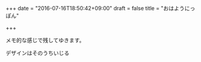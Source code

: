 +++
date = "2016-07-16T18:50:42+09:00"
draft = false
title = "おはようにっぽん"

+++

メモ的な感じで残してゆきます。

デザインはそのうちいじる
